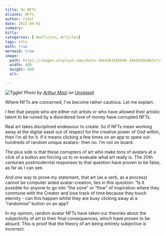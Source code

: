 ```yaml
---
title: On NFTs
aliases: NFTs
author: fidel
date: 2022-09-01
summary: 
bitly: 
categories: [ Nonficton, Articles]
tags: nfts
math: true
mermaid: true
image:
  path: https://images.unsplash.com/photo-1644361566696-3d442b5b482a?crop=entropy&cs=tinysrgb&fit=max&fm=jpg&ixid=MnwzNjAwOTd8MHwxfHNlYXJjaHwxfHxORlR8ZW58MHwwfHx8MTY2MzIzODc2NQ&ixlib=rb-1.2.1&q=80&w=1080
  width: 400 
  height: 600 
  alt:

---
```


<!---Thursday 01 September 2022



--->

![Tggle!](https://images.unsplash.com/photo-1644361566696-3d442b5b482a?crop=entropy&cs=tinysrgb&fit=max&fm=jpg&ixid=MnwzNjAwOTd8MHwxfHNlYXJjaHwxfHxORlR8ZW58MHwwfHx8MTY2MzIzODc2NQ&ixlib=rb-1.2.1&q=80&w=1080)
*Photo by [Arthur Mazi](https://unsplash.com/@arthurbizkit?utm_source=Obsidian%20Image%20Inserter%20Plugin&utm_medium=referral) on [Unsplash](https://unsplash.com/?utm_source=Obsidian%20Image%20Inserter%20Plugin&utm_medium=referral)*


Where NFTs are concerned, I’ve become rather cautious. Let me explain.

I feel that people who are either not artists or who have allowed their artistic talent to be ruined by a disordered love of money have corrupted NFTs.

Real art takes disciplined endeavour to create.  So if NFTs mean working away  at the digital easel out of respect for the creative power of God within, then I’m all for it. If it means clicking a few times on an app to spew out hundreds of random unique avatars- then no. I’m not on board.

The plus side is that these corrupters of art who make tons of avatars at a click of a button are forcing us to re-evaluate what art really is. The 20th centuries postmodernist responses to that question have proven to be false, as far as I can see.

And one way to prove my statement, that art (as a verb, as a process) cannot be computer aided avatar-creation, lies in this question: 
“Is it possible for anyone to go into “the zone” or “flow” of inspiration where they commune with the Creator and lose track of time because they touch eternity - can this happen whilst they are busy clicking away at a “randomise” button on an app?

In my opinion, random avatar NFTs have taken our theories about the subjectivity of art to their final consequences, which have proven to be absurd. This is proof that the theory of art being entirely subjective is incorrect. 





